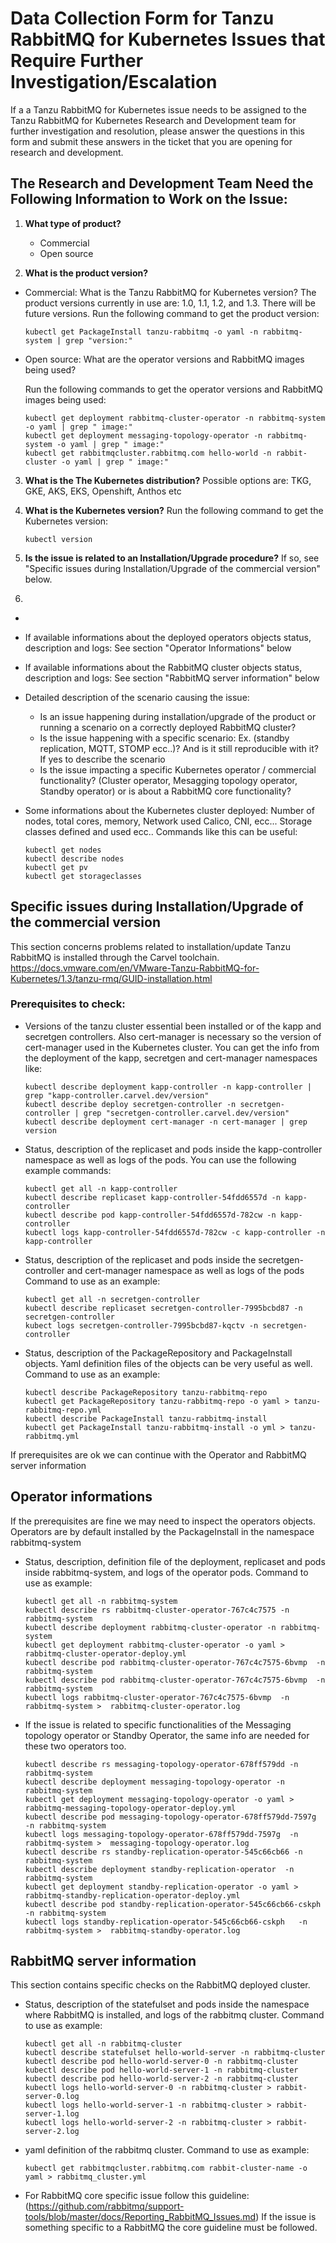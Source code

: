 # Data Collection Form for Tanzu RabbitMQ for Kubernetes Issues that Require Further Investigation/Escalation

If a a Tanzu RabbitMQ for Kubernetes issue needs to be assigned to the Tanzu RabbitMQ for Kubernetes Research and Development team for further investigation and resolution, please answer the questions in this form and submit these answers in the ticket that you are opening for research and development.

## The Research and Development Team Need the Following Information to Work on the Issue:

1. **What type of product?**
   * Commercial
   * Open source  
   
2. **What is the product version?**
  * Commercial: What is the Tanzu RabbitMQ for Kubernetes version? The product versions currently in use are: 1.0, 1.1, 1.2, and 1.3. There will be future versions. 
    Run the following command to get the product version: </br>
    
    ```  
    kubectl get PackageInstall tanzu-rabbitmq -o yaml -n rabbitmq-system | grep "version:" 
    ```
  * Open source: What are the operator versions and RabbitMQ images being used?  </br>
    
    Run the following commands to get the operator versions and RabbitMQ images being used: 
    ```
    kubectl get deployment rabbitmq-cluster-operator -n rabbitmq-system -o yaml | grep " image:" 
    kubectl get deployment messaging-topology-operator -n rabbitmq-system -o yaml | grep " image:" 
    kubectl get rabbitmqcluster.rabbitmq.com hello-world -n rabbit-cluster -o yaml | grep " image:"  
    ```
3. **What is the The Kubernetes distribution?**
   Possible options are: TKG, GKE, AKS, EKS, Openshift, Anthos etc
   
5. **What is the Kubernetes version?**
   Run the following command to get the Kubernetes version: 
   
   ```
   kubectl version
   ``` 
6. **Is the issue is related to an Installation/Upgrade procedure?**
   If so, see "Specific issues during Installation/Upgrade of the commercial version" below. 

7. 
*  
*  If available informations about the deployed operators objects status, description and logs: See section "Operator Informations" below
*  If available informations about the RabbitMQ cluster objects status, description and logs: See section "RabbitMQ server information" below

* Detailed description of the scenario causing the issue:
  *  Is an issue happening during installation/upgrade of the product or running a scenario on a correctly deployed RabbitMQ cluster?
  *  Is the issue happening with a specific scenario: Ex. (standby replication, MQTT, STOMP ecc..)? And is it still reproducible with it? If yes to describe the scenario
  *  Is the issue impacting a specific Kubernetes operator / commercial functionality? (Cluster operator, Mesagging topology operator, Standby operator) or is about a RabbitMQ core functionality?
     
* Some informations about the Kubernetes cluster deployed: Number of nodes, total cores, memory, Network used Calico, CNI, ecc... Storage classes defined and used ecc..
  Commands like this can be useful:
  ```
  kubectl get nodes 
  kubectl describe nodes 
  kubectl get pv
  kubectl get storageclasses 
  ```
## Specific issues during Installation/Upgrade of the commercial version

This section concerns problems related to installation/update
Tanzu RabbitMQ is installed through the Carvel toolchain.</br>
https://docs.vmware.com/en/VMware-Tanzu-RabbitMQ-for-Kubernetes/1.3/tanzu-rmq/GUID-installation.html

### Prerequisites to check:

* Versions of the tanzu cluster essential been installed or of the kapp and secretgen controllers. Also cert-manager is necessary so the version of cert-manager used in the Kubernetes cluster.
  You can get the info from the deployment of the kapp, secretgen and cert-manager namespaces like:
  ```
  kubectl describe deployment kapp-controller -n kapp-controller | grep "kapp-controller.carvel.dev/version"
  kubectl describe deploy secretgen-controller -n secretgen-controller | grep "secretgen-controller.carvel.dev/version"
  kubectl describe deployment cert-manager -n cert-manager | grep version
  ```
* Status, description of the replicaset and pods inside the kapp-controller namespace as well as logs of the pods. You can use the following example commands:
  ```
  kubectl get all -n kapp-controller
  kubectl describe replicaset kapp-controller-54fdd6557d -n kapp-controller
  kubectl describe pod kapp-controller-54fdd6557d-782cw -n kapp-controller
  kubectl logs kapp-controller-54fdd6557d-782cw -c kapp-controller -n kapp-controller
  ```
* Status, description of the replicaset and pods inside the secretgen-controller and cert-manager namespace as well as logs of the pods 
  Command to use as an example:
  ```
  kubectl get all -n secretgen-controller
  kubectl describe replicaset secretgen-controller-7995bcbd87 -n secretgen-controller
  kubect logs secretgen-controller-7995bcbd87-kqctv -n secretgen-controller
  ```
* Status, description of the PackageRepository and PackageInstall objects. Yaml definition files of the objects can be very useful as well.
  Command to use as an example:
  ```
  kubectl describe PackageRepository tanzu-rabbitmq-repo
  kubectl get PackageRepository tanzu-rabbitmq-repo -o yaml > tanzu-rabbitmq-repo.yml
  kubectl describe PackageInstall tanzu-rabbitmq-install
  kubectl get PackageInstall tanzu-rabbitmq-install -o yml > tanzu-rabbitmq.yml
  ```

If prerequisites are ok we can continue with the Operator and RabbitMQ server information

## Operator informations

If the prerequisites are fine we may need to inspect the operators objects. Operators are by default installed by the PackageInstall in the namespace rabbitmq-system

* Status, description, definition file of the deployment, replicaset and pods inside rabbitmq-system, and logs of the operator pods.
  Command to use as example:
  ```
  kubectl get all -n rabbitmq-system
  kubectl describe rs rabbitmq-cluster-operator-767c4c7575 -n rabbitmq-system
  kubectl describe deployment rabbitmq-cluster-operator -n rabbitmq-system
  kubectl get deployment rabbitmq-cluster-operator -o yaml >  rabbitmq-cluster-operator-deploy.yml
  kubectl describe pod rabbitmq-cluster-operator-767c4c7575-6bvmp  -n rabbitmq-system
  kubectl describe pod rabbitmq-cluster-operator-767c4c7575-6bvmp  -n rabbitmq-system 
  kubectl logs rabbitmq-cluster-operator-767c4c7575-6bvmp  -n rabbitmq-system >  rabbitmq-cluster-operator.log
  ```

* If the issue is related to specific functionalities of the Messaging topology operator or Standby Operator, the same info are needed for these two operators too.
  ```
  kubectl describe rs messaging-topology-operator-678ff579dd -n rabbitmq-system
  kubectl describe deployment messaging-topology-operator -n rabbitmq-system 
  kubectl get deployment messaging-topology-operator -o yaml >  rabbitmq-messaging-topology-operator-deploy.yml
  kubectl describe pod messaging-topology-operator-678ff579dd-7597g  -n rabbitmq-system
  kubectl logs messaging-topology-operator-678ff579dd-7597g  -n rabbitmq-system >  messaging-topology-operator.log
  kubectl describe rs standby-replication-operator-545c66cb66 -n rabbitmq-system
  kubectl describe deployment standby-replication-operator  -n rabbitmq-system 
  kubectl get deployment standby-replication-operator -o yaml >  rabbitmq-standby-replication-operator-deploy.yml
  kubectl describe pod standby-replication-operator-545c66cb66-cskph   -n rabbitmq-system
  kubectl logs standby-replication-operator-545c66cb66-cskph   -n rabbitmq-system >  rabbitmq-standby-operator.log
  ```
    
## RabbitMQ server information

This section contains specific checks on the RabbitMQ deployed cluster.

*  Status, description of the statefulset and pods inside the namespace where RabbitMQ is installed, and logs of the rabbitmq cluster.
   Command to use as example:
   ```
   kubectl get all -n rabbitmq-cluster
   kubectl describe statefulset hello-world-server -n rabbitmq-cluster
   kubectl describe pod hello-world-server-0 -n rabbitmq-cluster
   kubectl describe pod hello-world-server-1 -n rabbitmq-cluster
   kubectl describe pod hello-world-server-2 -n rabbitmq-cluster
   kubectl logs hello-world-server-0 -n rabbitmq-cluster > rabbit-server-0.log
   kubectl logs hello-world-server-1 -n rabbitmq-cluster > rabbit-server-1.log
   kubectl logs hello-world-server-2 -n rabbitmq-cluster > rabbit-server-2.log
   ```
*  yaml definition of the rabbitmq cluster.
   Command to use as example:
   ```
   kubectl get rabbitmqcluster.rabbitmq.com rabbit-cluster-name -o yaml > rabbitmq_cluster.yml
   ```
*  For RabbitMQ core specific issue follow this guideline: (https://github.com/rabbitmq/support-tools/blob/master/docs/Reporting_RabbitMQ_Issues.md)
   If the issue is something specific to a RabbitMQ the core guideline must be followed.



